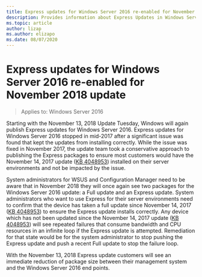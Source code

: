 ```yaml
---
title: Express updates for Windows Server 2016 re-enabled for November 2018 update
description: Provides information about Express Updates in Windows Server 2016
ms.topic: article
author: lizap
ms.author: elizapo
ms.date: 08/07/2020
---
```


# Express updates for Windows Server 2016 re-enabled for November 2018 update

>Applies to: Windows Server 2016

Starting with the November 13, 2018 Update Tuesday, Windows will again publish Express updates for Windows Server 2016. Express updates for Windows Server 2016 stopped in mid-2017 after a significant issue was found that kept the updates from installing correctly. While the issue was fixed in November 2017, the update team took a conservative approach to publishing the Express packages to ensure most customers would have the November 14, 2017 update ([KB 4048953](https://support.microsoft.com/help/4048953/windows-10-update-kb4048953)) installed on their server environments and not be impacted by the issue.

System administrators for WSUS and Configuration Manager need to be aware that in November 2018 they will once again see two packages for the Windows Server 2016 update: a Full update and an Express update. System administrators who want to use Express for their server environments need to confirm that the device has taken a full update since November 14, 2017 ([KB 4048953](https://support.microsoft.com/help/4048953/windows-10-update-kb4048953)) to ensure the Express update installs correctly. Any device which has not been updated since the November 14, 2017 update ([KB 4048953](https://support.microsoft.com/help/4048953/windows-10-update-kb4048953)) will see repeated failures that consume bandwidth and CPU resources in an infinite loop if the Express update is attempted.  Remediation for that state would be for the system administrator to stop pushing the Express update and push a recent Full update to stop the failure loop.

With the November 13, 2018 Express update customers will see an immediate reduction of package size between their management system and the Windows Server 2016 end points.
